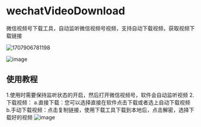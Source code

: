 # wechatVideoDownload
微信视频号下载工具，自动监听微信视频号视频，支持自动下载视频，获取视频下载链接

![1707906781198](https://github.com/qiye45/wechatVideoDownload/assets/138199658/f5fd09e6-6c84-47b8-808b-a402a4e4d40a)

![image](https://github.com/qiye45/wechatVideoDownload/assets/138199658/43b583c5-37bf-45e6-a844-ceabadaea7a8)

## 使用教程
1.使用时需要保持监听状态的开启，然后打开微信视频号，软件会自动监听视频
2.下载视频：
  a.直接下载：您可以选择直接在软件点击下载或者选上自动下载视频
  b.手动下载视频：点击复制链接，使用下载工具下载到本地后，点击解密，选择下载好的视频
![image](https://github.com/qiye45/wechatVideoDownload/assets/138199658/a9211670-d729-4184-8692-b484a50eb8ae)
